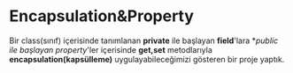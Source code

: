 # Encapsulation&Property #
Bir class(sınıf) içerisinde tanımlanan **private** ile başlayan **field**'lara **public ile başlayan *property**'ler içerisinde **get,set** metodlarıyla
**encapsulation(kapsülleme)** uygulayabileceğimizi gösteren bir proje yaptık.  
